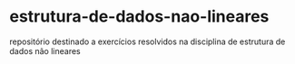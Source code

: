 # estrutura-de-dados-nao-lineares
repositório destinado a exercícios resolvidos na disciplina de estrutura de dados não lineares
